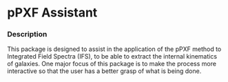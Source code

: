 # pPXF Assistant

### Description
This package is designed to assist in the application of the pPXF method to Integrated Field Spectra (IFS), to be able to
extract the internal kinematics of galaxies. One major focus
of this package is to make the process more interactive so that
the user has a better grasp of what is being done.
